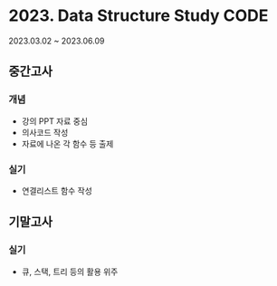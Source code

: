 # 2023. Data Structure Study CODE
2023.03.02 ~ 2023.06.09

## 중간고사
### 개념
* 강의 PPT 자료 중심
* 의사코드 작성
* 자료에 나온 각 함수 등 출제
### 실기
* 연결리스트 함수 작성

## 기말고사
### 실기
* 큐, 스택, 트리 등의 활용 위주



